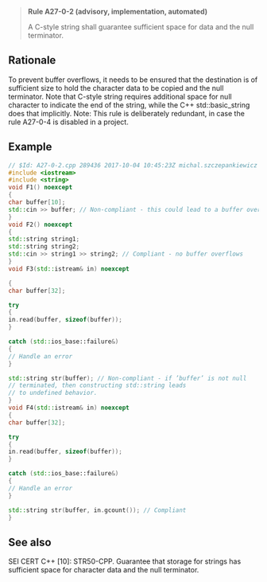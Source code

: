 > **Rule A27-0-2 (advisory, implementation, automated)**
>
> A C-style string shall guarantee sufficient space for data and the
> null terminator.

## Rationale

To prevent buffer overflows, it needs to be ensured that the destination is of sufficient
size to hold the character data to be copied and the null terminator.
Note that C-style string requires additional space for null character to indicate the end
of the string, while the C++ std::basic_string does that implicitly.
Note: This rule is deliberately redundant, in case the rule A27-0-4 is disabled in a
project.

## Example

```cpp
// $Id: A27-0-2.cpp 289436 2017-10-04 10:45:23Z michal.szczepankiewicz $
#include <iostream>
#include <string>
void F1() noexcept
{
char buffer[10];
std::cin >> buffer; // Non-compliant - this could lead to a buffer overflow
}
void F2() noexcept
{
std::string string1;
std::string string2;
std::cin >> string1 >> string2; // Compliant - no buffer overflows
}
void F3(std::istream& in) noexcept

{
char buffer[32];

try
{
in.read(buffer, sizeof(buffer));
}

catch (std::ios_base::failure&)
{
// Handle an error
}

std::string str(buffer); // Non-compliant - if ’buffer’ is not null
// terminated, then constructing std::string leads
// to undefined behavior.
}
void F4(std::istream& in) noexcept
{
char buffer[32];

try
{
in.read(buffer, sizeof(buffer));
}

catch (std::ios_base::failure&)
{
// Handle an error
}

std::string str(buffer, in.gcount()); // Compliant
}

```

## See also

SEI CERT C++ [10]: STR50-CPP. Guarantee that storage for strings has
sufficient space for character data and the null terminator.
